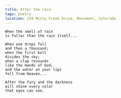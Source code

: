 ```yaml
---
title: After the rain
tags: poetry
location: 239 Misty Creek Drive, Monument, Colorado
---
```


    When the smell of rain
    is fuller than the rain itself...

    When one drops fall
    and then a thousand;
    when the first bolt
    divides the sky;
    when a clap resounds
    like the Hands of God;
    and the water on your lips
    fell from Heaven...

    After the fury and the darkness
    will shine every color
    that eyes can see.


